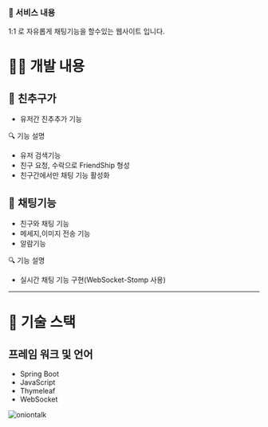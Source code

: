 ### 📜 서비스 내용

1:1 로 자유롭게 채팅기능을 할수있는 웹사이트 입니다.

# 🧑‍💻 개발 내용

## 📝 친추구가

- 유저간 친추추가 기능

🔍 기능 설명

- 유저 검색기능
- 친구 요청, 수락으로 FriendShip 형성
- 친구간에서만 채팅 기능 활성화

## 📝 채팅기능

- 친구와 채팅 기능
- 메세지,이미지 전송 기능
- 알람기능

🔍 기능 설명

- 실시간 채팅 기능 구현(WebSocket-Stomp 사용)

---

# 🔦 기술 스택

## 프레임 워크 및 언어

- Spring Boot
- JavaScript
- Thymeleaf
- WebSocket

![oniontalk](https://github.com/user-attachments/assets/8c1d9cce-23cb-429a-b5c7-cf9d89164f39)

